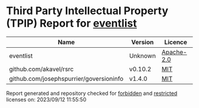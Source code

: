 # Third Party Intellectual Property (TPIP) Report for [eventlist](https://github.com/ARM-software/CMSIS-View/tree/main/tools/eventlist)

| __Name__ | __Version__ | __Licence__ |
|----------|-------------|-------------|
| eventlist | Unknown  | [Apache-2.0](Unknown) |
| github.com/akavel/rsrc | v0.10.2  | [MIT](https://github.com/akavel/rsrc/blob/v0.10.2/LICENSE.txt) |
| github.com/josephspurrier/goversioninfo | v1.4.0  | [MIT](https://github.com/josephspurrier/goversioninfo/blob/v1.4.0/LICENSE) |

Report generated and repository checked for [forbidden](https://github.com/google/licenseclassifier/blob/842c0d70d7027215932deb13801890992c9ba364/license_type.go#L323) and [restricted](https://github.com/google/licenseclassifier/blob/842c0d70d7027215932deb13801890992c9ba364/license_type.go#L176) licenses on: 2023/09/12 11:55:50
